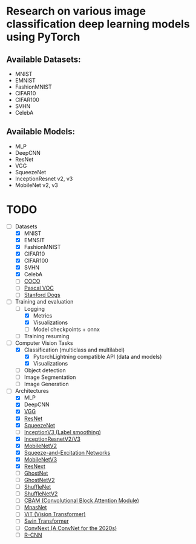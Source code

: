 # Research on various image classification deep learning models using PyTorch

## Available Datasets:
* MNIST
* EMNIST
* FashionMNIST
* CIFAR10
* CIFAR100
* SVHN
* CelebA

## Available Models:
* MLP
* DeepCNN
* ResNet
* VGG
* SqueezeNet
* InceptionResnet v2, v3
* MobileNet v2, v3

# TODO

- [ ] Datasets
    - [x] MNIST
    - [x] EMNSIT
    - [x] FashionMNIST
    - [x] CIFAR10
    - [x] CIFAR100
    - [x] SVHN
    - [x] CelebA
    - [ ] [COCO](https://pytorch.org/vision/main/generated/torchvision.datasets.CocoDetection)
    - [ ] [Pascal VOC](https://pytorch.org/vision/main/generated/torchvision.datasets.VOCDetection)
    - [ ] [Stanford Dogs](http://vision.stanford.edu/aditya86/ImageNetDogs/)
- [ ] Training and evaluation
    - [ ] Logging
        - [x] Metrics
        - [x] Visualizations
        - [ ] Model checkpoints + onnx
    - [ ] Training resuming
- [ ] Computer Vision Tasks
    - [x] Classification (multiclass and multilabel)
        - [x] PytorchLightning compatible API (data and models)
        - [x] Visualizations
    - [ ] Object detection
    - [ ] Image Segmentation
    - [ ] Image Generation
- [ ] Architectures
    - [x] MLP
    - [x] DeepCNN
    - [x] [VGG](https://arxiv.org/abs/1409.1556)
    - [x] [ResNet](https://arxiv.org/abs/1512.03385)
    - [x] [SqueezeNet](https://arxiv.org/abs/1602.07360)
    - [ ] [InceptionV3 (Label smoothing)](https://arxiv.org/abs/1512.00567)
    - [x] [InceptionResnetV2/V3](https://arxiv.org/abs/1602.07261)
    - [x] [MobileNetV2](https://arxiv.org/abs/1801.04381)
    - [x] [Squeeze-and-Excitation Networks](https://arxiv.org/abs/1709.01507)
    - [x] [MobileNetV3](https://arxiv.org/abs/1905.02244v5)
    - [x] [ResNext](https://arxiv.org/abs/1611.05431)
    - [ ] [GhostNet](https://arxiv.org/abs/1911.11907)
    - [ ] [GhostNetV2](https://arxiv.org/abs/1911.11907)
    - [ ] [ShuffleNet](https://arxiv.org/abs/1707.01083v2)
    - [ ] [ShuffleNetV2](https://arxiv.org/abs/1707.01083v2)
    - [ ] [CBAM (Convolutional Block Attention Module)](https://arxiv.org/abs/1807.06521)
    - [ ] [MnasNet](https://arxiv.org/abs/1807.11626)
    - [ ] [ViT (Vision Transformer)](https://arxiv.org/abs/2010.11929v2)
    - [ ] [Swin Transformer](https://arxiv.org/abs/2103.14030)
    - [ ] [ConvNext (A ConvNet for the 2020s)](https://arxiv.org/abs/2201.03545)
    - [ ] [R-CNN](https://arxiv.org/abs/1311.2524v5)
